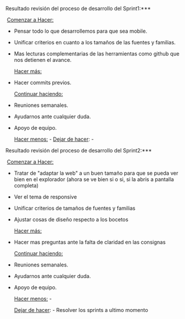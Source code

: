 Resultado revisión del proceso de desarrollo del Sprint1:***

​		<u>Comenzar a Hacer:</u>

- Pensar todo lo que desarrollemos para que sea mobile.

- Unificar criterios en cuanto a los tamaños de las fuentes y familias.

- Mas lecturas complementarias de las herramientas como github que nos detienen el avance.

  <u>Hacer más:</u> 

- Hacer commits previos.

  <u>Continuar haciendo:</u> 

- Reuniones semanales. 

- Ayudarnos ante cualquier duda.

- Apoyo de equipo.

  <u>Hacer menos:</u> -
  <u>Dejar de hacer</u>: -

Resultado revisión del proceso de desarrollo del Sprint2:***

​		<u>Comenzar a Hacer:</u>

- Tratar de "adaptar la web" a un buen tamaño para que se pueda ver bien en el explorador (ahora se ve bien si o si, si la abris a pantalla completa)
- Ver el tema de responsive
- Unificar criterios de tamaños de fuentes y familias
- Ajustar cosas de diseño respecto a los bocetos 

  <u>Hacer más:</u> 

- Hacer mas preguntas ante la falta de claridad en las consignas

  <u>Continuar haciendo:</u> 

- Reuniones semanales. 

- Ayudarnos ante cualquier duda.

- Apoyo de equipo.

  <u>Hacer menos:</u> -


  <u>Dejar de hacer</u>: - Resolver los sprints a ultimo momento

